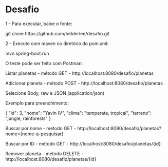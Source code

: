 # Desafio
<p/>
1 - Para executar, baixe o fonte:
<p/>
git clone https://github.com/helderlee/desafio.git
<p/>
2 - Execute com maven no diretório do pom.xml:
<p/>
mvn spring-boot:run
<p/>
<p/>
O teste pode ser feito com Postman:
<p/>
Listar planetas - método GET - http://localhost:8080/desafio/planetas
<p/>
Adicionar planeta - método POST - http://localhost:8080/desafio/planetas
<p/>
Selecione Body, raw e JSON (application/json)
<p/>
Exemplo para preenchimento:
<p/>
{
	"id": 3,
	"nome": "Yavin IV",
	"clima": "temperate, tropical",
	"terreno": "jungle, rainforests"
}
<p/>
Buscar por nome - método GET - http://localhost:8080/desafio/planetas?nome={nome-a-pesquisar}
<p/>
Buscar por ID - método GET - http://localhost:8080/desafio/planetas/{id}
<p/>
Remover planeta - método DELETE - http://localhost:8080/desafio/planetas/{id}
